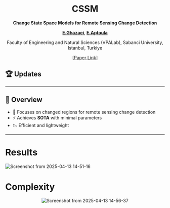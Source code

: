 
<div align="center">
 
#  CSSM
**Change State Space Models for Remote Sensing Change Detection**

[**E.Ghazaei**](https://scholar.google.com/citations?user=R-ghC00AAAAJ&hl=en), [**E.Aptoula**](https://sites.google.com/view/erchan-aptoula/) 

 Faculty of Engineering and Natural Sciences (VPALab), Sabanci University, Istanbul, Turkiye

[[Paper Link](https://arxiv.org/abs/2504.11080)]
</div>




## 🏆 Updates




---


## 🚀 Overview


- 🧠 Focuses on changed regions for remote sensing change detection
- ⚡ Achieves **SOTA** with minimal parameters
- 📉 Efficient and lightweight


---


# Results

![Screenshot from 2025-04-13 14-51-16](https://github.com/user-attachments/assets/36f7487a-c08b-4205-9c05-e9b909ef0c89)



# Complexity

<div align="center">

![Screenshot from 2025-04-13 14-56-37](https://github.com/user-attachments/assets/b4b50828-fdd0-4b31-a4c2-e802ec43b404)

</div>

